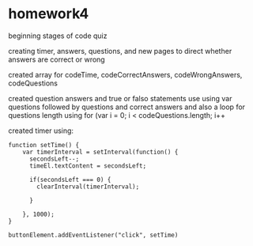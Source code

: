 # homework4


beginning stages of code quiz

creating timer, answers, questions, and new pages to direct whether answers are correct or wrong

created array for codeTime, codeCorrectAnswers, codeWrongAnswers, codeQuestions

created question answers and true or falso statements use using var questions followed by questions and correct answers and also a loop
for questions length using  for (var i = 0; i < codeQuestions.length; i++

created timer using:


    function setTime() {
        var timerInterval = setInterval(function() {
          secondsLeft--;
          timeEl.textContent = secondsLeft;
      
          if(secondsLeft === 0) {
            clearInterval(timerInterval);
           
          }
      
        }, 1000);
    }

    buttonElement.addEventListener("click", setTime)